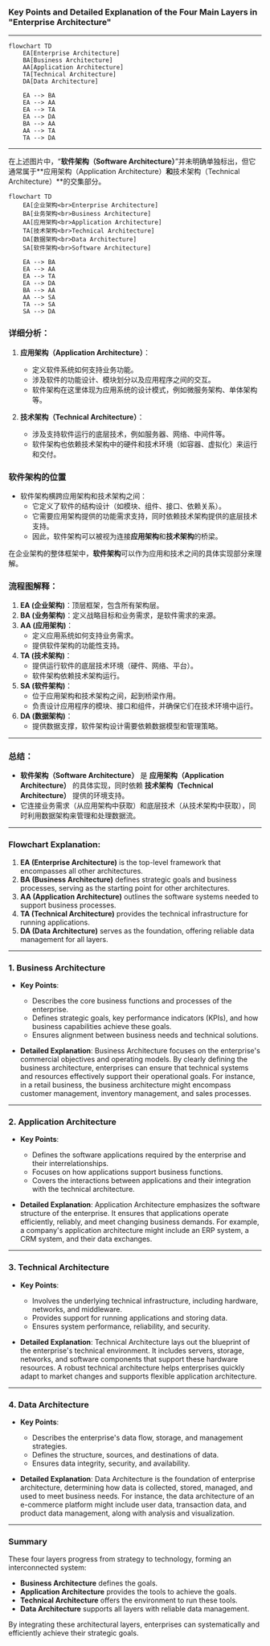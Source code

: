 ### Key Points and Detailed Explanation of the Four Main Layers in "Enterprise Architecture"

---

```mermaid
flowchart TD
    EA[Enterprise Architecture]
    BA[Business Architecture]
    AA[Application Architecture]
    TA[Technical Architecture]
    DA[Data Architecture]

    EA --> BA
    EA --> AA
    EA --> TA
    EA --> DA
    BA --> AA
    AA --> TA
    TA --> DA
```

---

在上述图片中，“**软件架构（Software Architecture）**”并未明确单独标出，但它通常属于**应用架构（Application Architecture）**和**技术架构（Technical Architecture）**的交集部分。

```mermaid
flowchart TD
    EA[企业架构<br>Enterprise Architecture]
    BA[业务架构<br>Business Architecture]
    AA[应用架构<br>Application Architecture]
    TA[技术架构<br>Technical Architecture]
    DA[数据架构<br>Data Architecture]
    SA[软件架构<br>Software Architecture]

    EA --> BA
    EA --> AA
    EA --> TA
    EA --> DA
    BA --> AA
    AA --> SA
    TA --> SA
    SA --> DA
```

### 详细分析：
1. **应用架构（Application Architecture）**：
   - 定义软件系统如何支持业务功能。
   - 涉及软件的功能设计、模块划分以及应用程序之间的交互。
   - 软件架构在这里体现为应用系统的设计模式，例如微服务架构、单体架构等。

2. **技术架构（Technical Architecture）**：
   - 涉及支持软件运行的底层技术，例如服务器、网络、中间件等。
   - 软件架构也依赖技术架构中的硬件和技术环境（如容器、虚拟化）来运行和交付。

### **软件架构的位置**
- 软件架构横跨应用架构和技术架构之间：
  - 它定义了软件的结构设计（如模块、组件、接口、依赖关系）。
  - 它需要应用架构提供的功能需求支持，同时依赖技术架构提供的底层技术支持。
  - 因此，软件架构可以被视为连接**应用架构**和**技术架构**的桥梁。

在企业架构的整体框架中，**软件架构**可以作为应用和技术之间的具体实现部分来理解。

### 流程图解释：

1. **EA (企业架构)**：顶层框架，包含所有架构层。
2. **BA (业务架构)**：定义战略目标和业务需求，是软件需求的来源。
3. **AA (应用架构)**：
   - 定义应用系统如何支持业务需求。
   - 提供软件架构的功能性支持。
4. **TA (技术架构)**：
   - 提供运行软件的底层技术环境（硬件、网络、平台）。
   - 软件架构依赖技术架构运行。
5. **SA (软件架构)**：
   - 位于应用架构和技术架构之间，起到桥梁作用。
   - 负责设计应用程序的模块、接口和组件，并确保它们在技术环境中运行。
6. **DA (数据架构)**：
   - 提供数据支撑，软件架构设计需要依赖数据模型和管理策略。

---

### **总结**：
- **软件架构（Software Architecture）** 是 **应用架构（Application Architecture）** 的具体实现，同时依赖 **技术架构（Technical Architecture）** 提供的环境支持。
- 它连接业务需求（从应用架构中获取）和底层技术（从技术架构中获取），同时利用数据架构来管理和处理数据流。

---

### Flowchart Explanation:
1. **EA (Enterprise Architecture)** is the top-level framework that encompasses all other architectures.
2. **BA (Business Architecture)** defines strategic goals and business processes, serving as the starting point for other architectures.
3. **AA (Application Architecture)** outlines the software systems needed to support business processes.
4. **TA (Technical Architecture)** provides the technical infrastructure for running applications.
5. **DA (Data Architecture)** serves as the foundation, offering reliable data management for all layers.

---

### 1. **Business Architecture**
- **Key Points**:
  - Describes the core business functions and processes of the enterprise.
  - Defines strategic goals, key performance indicators (KPIs), and how business capabilities achieve these goals.
  - Ensures alignment between business needs and technical solutions.

- **Detailed Explanation**:
  Business Architecture focuses on the enterprise's commercial objectives and operating models. By clearly defining the business architecture, enterprises can ensure that technical systems and resources effectively support their operational goals. For instance, in a retail business, the business architecture might encompass customer management, inventory management, and sales processes.

---

### 2. **Application Architecture**
- **Key Points**:
  - Defines the software applications required by the enterprise and their interrelationships.
  - Focuses on how applications support business functions.
  - Covers the interactions between applications and their integration with the technical architecture.

- **Detailed Explanation**:
  Application Architecture emphasizes the software structure of the enterprise. It ensures that applications operate efficiently, reliably, and meet changing business demands. For example, a company's application architecture might include an ERP system, a CRM system, and their data exchanges.

---

### 3. **Technical Architecture**
- **Key Points**:
  - Involves the underlying technical infrastructure, including hardware, networks, and middleware.
  - Provides support for running applications and storing data.
  - Ensures system performance, reliability, and security.

- **Detailed Explanation**:
  Technical Architecture lays out the blueprint of the enterprise's technical environment. It includes servers, storage, networks, and software components that support these hardware resources. A robust technical architecture helps enterprises quickly adapt to market changes and supports flexible application architecture.

---

### 4. **Data Architecture**
- **Key Points**:
  - Describes the enterprise's data flow, storage, and management strategies.
  - Defines the structure, sources, and destinations of data.
  - Ensures data integrity, security, and availability.

- **Detailed Explanation**:
  Data Architecture is the foundation of enterprise architecture, determining how data is collected, stored, managed, and used to meet business needs. For instance, the data architecture of an e-commerce platform might include user data, transaction data, and product data management, along with analysis and visualization.

---

### Summary
These four layers progress from strategy to technology, forming an interconnected system:
- **Business Architecture** defines the goals.
- **Application Architecture** provides the tools to achieve the goals.
- **Technical Architecture** offers the environment to run these tools.
- **Data Architecture** supports all layers with reliable data management.

By integrating these architectural layers, enterprises can systematically and efficiently achieve their strategic goals.

